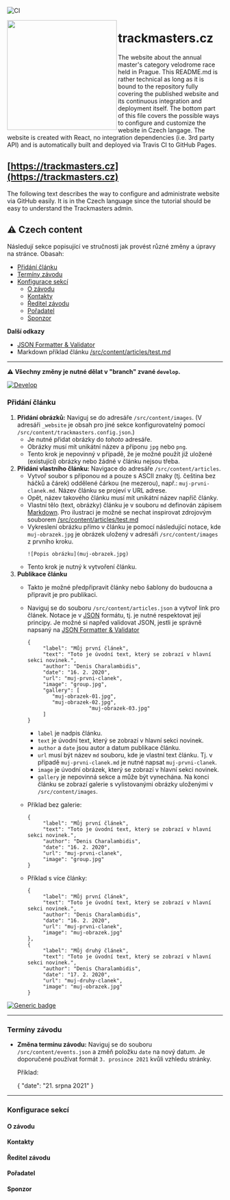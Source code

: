 ![CI](https://github.com/trackmasters/trackmasters.github.io/actions/workflows/ci.yml/badge.svg)

<img align="left" top="-50" src="https://nikolas-charalambidis.github.io/cdn/trackmasters/trackmasters.png" width=256px border="0">

# trackmasters.cz

The website about the annual master's category velodrome race held in Prague. This README.md is rather technical as long as it is bound to the repository fully covering the published website and its continuous integration and deployment itself. The bottom part of this file covers the possible ways to configure and customize the website in Czech langage. The website is created with React, no integration dependencies (i.e. 3rd party API) and is automatically built and deployed via Travis CI to GitHub Pages.

## [https://trackmasters.cz](https://trackmasters.cz)

The following text describes the way to configure and administrate website via GitHub easily. It is in the Czech language since the tutorial should be easy to understand the Trackmasters admin.

## :warning: Czech content

Následují sekce popisující ve stručnosti jak provést různé změny a úpravy na stránce. Obasah:

 - [Přidání článku](https://github.com/trackmasters/trackmasters.github.io/blob/develop/README.md#p%C5%99id%C3%A1n%C3%AD-%C4%8Dl%C3%A1nku)
 - [Termíny závodu](https://github.com/trackmasters/trackmasters.github.io/blob/develop/README.md#term%C3%ADny-z%C3%A1vodu)
 - [Konfigurace sekcí](https://github.com/trackmasters/trackmasters.github.io/blob/develop/README.md#konfigurace-sekc%C3%AD)
     - [O závodu](https://github.com/trackmasters/trackmasters.github.io/blob/develop/README.md#o-z%C3%A1vodu)
     - [Kontakty](https://github.com/trackmasters/trackmasters.github.io/blob/develop/README.md#kontakty)
     - [Ředitel závodu](https://github.com/trackmasters/trackmasters.github.io/blob/develop/README.md#%C5%99editel-z%C3%A1vodu)
     - [Pořadatel](https://github.com/trackmasters/trackmasters.github.io/blob/develop/README.md#po%C5%99adatel)
     - [Sponzor](https://github.com/trackmasters/trackmasters.github.io/blob/develop/README.md#sponzor)

**Další odkazy**
 - [JSON Formatter & Validator](https://jsonformatter.curiousconcept.com/)
 - Markdown příklad článku [/src/content/articles/test.md](https://raw.githubusercontent.com/trackmasters/trackmasters.github.io/develop/src/content/articles/test.md)

______________________

:warning: **Všechny změny je nutné dělat v "branch" zvané `develop`.**

[![Develop](https://raw.githubusercontent.com/Nikolas-Charalambidis/cdn/master/trackmasters/develop.png)](https://raw.githubusercontent.com/Nikolas-Charalambidis/cdn/master/trackmasters/develop.png)

### Přidání článku

1. **Přidání obrázků:** Naviguj se do adresáře `/src/content/images`. (V adresáři `_website` je obsah pro jiné sekce konfigurovatelný pomocí `/src/content/trackmasters.config.json`.)
    - Je nutné přidat obrázky do *tohoto* adresáře.
    - Obrázky musí mít unikátní název a příponu `jpg` nebo `png`.
    - Tento krok je nepovinný v případě, že je možné použít již uložené (existující) obrázky nebo žádné v článku nejsou třeba.
2. **Přidání vlastního článku:** Navigace do adresáře `/src/content/articles`. 
    - Vytvoř soubor s příponou `md` a pouze s ASCII znaky (tj. čeština bez háčků a čárek) oddělené čárkou (ne mezerou), např.: `muj-prvni-clanek.md`. Název článku se projeví v URL adrese.
    - Opět, název takového článku musí mít unikátní název napříč články.
    - Vlastní tělo (text, obrázky) článku je v souboru `md` definován zápisem [Markdown](https://cs.wikipedia.org/wiki/Markdown). Pro ilustraci je možné se nechat inspirovat zdrojovým souborem [/src/content/articles/test.md](https://raw.githubusercontent.com/trackmasters/trackmasters.github.io/develop/src/content/articles/test.md)
    - Vykreslení obrázku přímo v článku je pomocí následující notace, kde `muj-obrazek.jpg` je obrázek uložený v adresáři `/src/content/images` z prvního kroku.
      ```
      ![Popis obrázku](muj-obrazek.jpg)
      ```
    - Tento krok je nutný k vytvoření článku.
3. **Publikace článku**
    - Takto je možné předpřipravit články nebo šablony do budoucna a připravit je pro publikaci.
    - Naviguj se do souboru `/src/content/articles.json` a vytvoř link pro článek. Notace je v [JSON](https://zdrojak.cz/clanky/json-jednotny-format-pro-vymenu-dat/) formátu, tj. je nutné respektovat její principy. Je možné si napřed validovat JSON, jestli je správně napsaný na [JSON Formatter & Validator](https://jsonformatter.curiousconcept.com/)

          {
		       "label": "Můj první článek",
		       "text": "Toto je úvodní text, který se zobrazí v hlavní sekci novinek.",
		       "author": "Denis Charalambidis",
		       "date": "16. 2. 2020",
		       "url": "muj-prvni-clanek",
		       "image": "group.jpg",
		       "gallery": [
			      "muj-obrazek-01.jpg",
			      "muj-obrazek-02.jpg",
                              "muj-obrazek-03.jpg"
		       ]
          }

        - `label` je nadpis článku.
        - `text` je úvodní text, který se zobrazí v hlavní sekci novinek.
        - `author` a `date` jsou autor a datum publikace článku.
        - `url` musí být název `md` souboru, kde je vlastní text článku. Tj. v případě `muj-prvni-clanek.md` je nutné napsat `muj-prvni-clanek`.
        - `image` je úvodní obrázek, který se zobrazí v hlavní sekci novinek.
        - `gallery` je nepovinná sekce a může být vynechána. Na konci článku se zobrazí galerie s vylistovanými obrázky uloženými v `/src/content/images`.
    - Příklad bez galerie:
    
          {
		       "label": "Můj první článek",
		       "text": "Toto je úvodní text, který se zobrazí v hlavní sekci novinek.",
		       "author": "Denis Charalambidis",
		       "date": "16. 2. 2020",
		       "url": "muj-prvni-clanek",
		       "image": "group.jpg"
   	      }
    - Příklad s více články:
    
          {
		       "label": "Můj první článek",
		       "text": "Toto je úvodní text, který se zobrazí v hlavní sekci novinek.",
		       "author": "Denis Charalambidis",
		       "date": "16. 2. 2020",
		       "url": "muj-prvni-clanek",
		       "image": "muj-obrazek.jpg"
   	      },
          {
		       "label": "Můj druhý článek",
		       "text": "Toto je úvodní text, který se zobrazí v hlavní sekci novinek.",
		       "author": "Denis Charalambidis",
		       "date": "17. 2. 2020",
		       "url": "muj-druhy-clanek",
		       "image": "muj-obrazek.jpg"
   	      }
	      

[![Generic badge](https://img.shields.io/badge/Status-In%20progress-yellow.svg)](https://shields.io/)

______________________

### Termíny závodu

- **Změna termínu závodu:** Naviguj se do souboru `/src/content/events.json` a změň položku `date` na nový datum. Je doporučené používat formát `3. prosince 2021` kvůli vzhledu stránky. 
  
  Příklad:
  
  	{
  	    "date":  "21. srpna 2021"
  	}

______________________

### Konfigurace sekcí

#### O závodu

#### Kontakty

#### Ředitel závodu

#### Pořadatel

#### Sponzor

